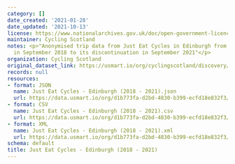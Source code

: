```yaml
---
category: []
date_created: '2021-01-28'
date_updated: '2021-10-13'
license: https://www.nationalarchives.gov.uk/doc/open-government-licence/version/3/
maintainer: Cycling Scotland
notes: <p>"Anonymised trip data from Just Eat Cycles in Edinburgh from its inception
  in September 2018 to its discontinuation in September 2021"</p>
organization: Cycling Scotland
original_dataset_link: https://usmart.io/org/cyclingscotland/discovery/discovery-view-detail/8550147c-9ce2-4382-929d-3b4ab43e554f
records: null
resources:
- format: JSON
  name: Just Eat Cycles - Edinburgh (2018 - 2021).json
  url: https://data.usmart.io/org/d1b773fa-d2bd-4830-b399-ecfd18e832f3/resource?resourceGUID=b9c67098-503c-482a-8b44-755add7534f3
- format: CSV
  name: Just Eat Cycles - Edinburgh (2018 - 2021).csv
  url: https://data.usmart.io/org/d1b773fa-d2bd-4830-b399-ecfd18e832f3/resource?resourceGUID=688c78f3-7962-4a72-a2f6-4613a9b9f51d
- format: XML
  name: Just Eat Cycles - Edinburgh (2018 - 2021).xml
  url: https://data.usmart.io/org/d1b773fa-d2bd-4830-b399-ecfd18e832f3/resource?resourceGUID=5872e566-d5ac-4059-a38b-e2ae4a228fae
schema: default
title: Just Eat Cycles - Edinburgh (2018 - 2021)
---
```

